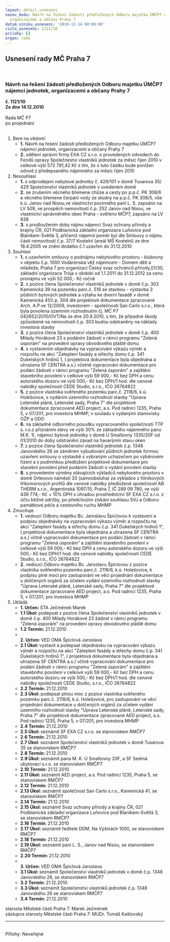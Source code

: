 ```yaml
---
layout: detail_usneseni
nazev_bodu: Návrh na řešení žádostí předložených Odboru majetku ÚMČP7 nájemci jednotek,
  organizacemi a občany Prahy 7
datum_vzniku_usneseni: '2010-12-14 00:00:00'
cislo_usneseni: 1121/10
prilohy: []
organ: rada
---
```

<div id="ucUsn_pList" class="usn">
	<span><h2>Usnesení rady MČ Praha 7 </h2>
<br></span><div class="standBody">
<span><h3>Návrh na řešení žádostí předložených Odboru majetku ÚMČP7 nájemci jednotek, organizacemi a občany Prahy 7</h3></span><div class="center">
		<strong>č. 1121/10</strong><br>
	</div>
<div class="center">
		<strong>Ze dne 14.12.2010</strong><br><br>
	</div>Rada MČ P7<br> po projednání<br><br><ol>
<li>Bere na vědomí<ul>
<li>
<strong>1.</strong> Návrh na řešení žádostí předložených Odboru majetku ÚMČP7 nájemci jednotek, organizacemi a občany Prahy 7</li>
<li>
<strong>2.</strong> sdělení správní firmy EXA CZ s.r.o. o provedených odvodech do Fondů opravy Společneství vlastníků jednotek za měsíc říjen 2010 v celkové výši 572 791,42 Kč s tím, že o tuto částku bude ponížen odvod z předepsaného nájemného za měsíc říjen 2010</li>
</ul>
</li>
<li>Nesouhlasí<ul>
<li>
<strong>1.</strong> s odprodejem nebytové jednotky  č. 429/101 v domě Tusarova 35/ 429      Společenství vlastníků jednotek v uvedeném domě</li>
<li>
<strong>2.</strong> se zrušením věcného břemene chůze a cesty po p.p.č. PK 308/6 a věcného břemene čerpání vody ze studny na p.p.č. PK 308/5, vše k.ú. Janov nad Nisou,ve vlastnictví  povinného paní L. S. zapsáno na  LV 509, ve prospěch  nemovitosti č.p. 252 Janov nad Nisou, ve vlastnictví oprávněného obec Praha - svěřeno MČP7, zapsáno na LV 838</li>
<li>
<strong>3.</strong> s prodloužením doby nájmu nájemci Svaz ochrany přírody a krajiny ČR, 021 Podblanická základní organizace Luňovice pod Blaníkem-Světlá 3, přičemž  nájemní poměr byl dle Smlouvy o nájmu části nemovitosti č.p. 37/7 Kostelní (areál MŠ Kostelní) ze dne 18.4.2005 ve znění dodatku č.1 uzavřen do 31.12.2010</li>
</ul>
</li>
<li>Souhlasí<ul>
<li>
<strong>1.</strong> s uzavřením smlouvy o podnájmu nebytového prostoru - klubovny v objektu č.p. 1000 Vodárenská věž nájemcem  - Domem dětí a mládeže, Praha 7 pro organizaci Český svaz ochránců přírody,01/30, základní organizace Trója v období od 1.1.2011 do 31.12.2012 za cenu pronájmu ve výši 52 000,- Kč ročně</li>
<li>
<strong>2.</strong> z pozice člena Společenství vlastníků jednotek v domě č.p. 303 Kamenická 39 na pozemku parc.č. 516  se stavbou - výstavba 3 půdních bytových jednotek a výtahu ke dvorní fasádě v domě Kamenická 41/č.p. 304 dle projektové dokumentace zpracované Arch. A.P.ve 12/2009, investorem - společností San Carlo s.r.o., která byla povolena územním rozhodnutím čj. MČ P7 042652/2010/OVT/Na ze dne 20.9.2010, s tím, že případné škody způsobené na nemovitosti č.p. 303 budou odstraněny na náklady investora stavby</li>
<li>
<strong>3.</strong> z pozice člena Společenství vlastníků jednotek v domě  č.p. 400 Milady Horákové  23  s podáním žádosti v rámci programu "Zelená úsporám" na provedení opravy obvodového pláště domu</li>
<li>
<strong>4.</strong> s vystavením objednávky na vypracování výkazu výměr a rozpočtu na akci "Zateplení fasády a střechy domu č.p. 341 Dukelských hrdinů 1, ( projektová dokumentace byla objednána  a uhrazena SF  CENTRA a.s.)  včetně vypracování dokumentace pro podání žádosti v rámci programu "Zelená úsporám" a zajištění stavebního povolení v celkové výši 59 000,- Kč bez DPH a cenu autorského dozoru ve výši 500,- Kč bez DPH/1 hod. dle cenové nabídky společnosti CEDE Studio, s.r.o., IČO 26764822</li>
<li>
<strong>5.</strong> z pozice vlastníka svěřeného pozemku parc.č. 2118/6, k.ú. Holešovice,  s vydáním územního rozhodnutí stavby "Úprava Letenské pláně, Letenské sady, Praha 7" dle projektové dokumentace zpracované AED project, a.s. Pod radnicí 1235, Praha 5, v 07/201, pro investora MHMP, v souladu s vydanými stanovisky OŽP a ODO </li>
<li>
<strong>6.</strong> na základně odborného posudku vypracovaného společnosti TTP s. r.o.z příznáním slevy ve výši 30% ze základního nájemného panu M.K. 1), nájemci bytové jednotky v domě U Smaltovny 1335/20F  od 01/2010 do doby odstranění závad na havarijním stavu oken</li>
<li>
<strong>7.</strong> z pozice člena Společenství vlastníků jednotek č.p. 1348 Janovského 26 se záměrem vybudování půdních jednotek formou uzavření smlouvy o výstavbě s vybraným uchazečem po výběrovém řízení a s podmínkou předložení projektové dokumentace pro stavební povolení před podáním žádosti o vydání povolení stavby</li>
<li>
<strong>8.</strong> s provedením výměny stávajících výkladců nebytového prostoru v domě Ortenovo náměstí 33 (samoobsluha) za výkladce z hliníkových tříkomorových profilů dle cenové nabídky předložené společností  AB THERM s.r.o., Argentinská 1097/15, Praha 7, IČ 289 09 780,  ve výši 439 774,- Kč + 10% DPH s úhradou prostřednictví SF EXA CZ s.r.o. z účtu běžné údržby, po předchozím získání souhlasu SVJ a Odboru památkové péče a cestovního ruchu MHMP</li>
</ul>
</li>
<li>Zmocňuje<ul>
<li>
<strong>1.</strong> vedoucí Odboru majetku Bc. Jaroslavu Špiclovou k vystavení a podpisu  objednávky na vypracování výkazu výměr a rozpočtu na akci "Zateplení fasády a střechy domu č.p. 341 Dukelských hrdinů 1", ( projektová dokumentace byla objednána  a uhrazena SF  CENTRA a.s.)  včtně vypracování dokumentace pro podání žádosti v rámci programu "Zelená úsporám" a zajištění stavebního povolení v celkové výši 59 000,- Kč bez DPH a cenu autorského dozoru ve výši 500,- Kč bez DPH/1 hod. dle cenové nabídky společnosti CEDE Studio, s.r.o., IČO 26764822</li>
<li>
<strong>2.</strong> vedoucí Odboru majetku Bc. Jaroslavu Špiclovou  z pozice vlastníka svěřeného pozemku parc.č. 2118/6, k.ú. Holešovice, k podpisu plné moci pro zastupování ve věci projednání dokumentace u dotčených orgánů za účelem vydání územního rozhodnutí stavby "Úprava Letenské pláně, Letenské sady, Praha 7" dle projektové dokumentace zpracované AED project, a.s. Pod radnicí 1235, Praha 5, v 07/201, pro investora MHMP</li>
</ul>
</li>
<li>Ukládá<ul>
<li>
<strong>1. Určen: </strong>STA Ječmének Marek</li>
<li>
<strong>1.1 Úkol: </strong>podepsat z pozice člena Společenství vlastníků jednotek v domě  č.p. 400 Milady Horákové  23   žádost v rámci programu "Zelená úsporám" na provedení opravy obvodového pláště domu</li>
<li>
<strong>1.2 Termín: </strong>21.12.2010</li>
<li>
<strong><br>2. Určen: </strong>VED OMA Špiclová Jaroslava</li>
<li>
<strong>2.1 Úkol: </strong>vystavit a podepsat objednávku na vypracování výkazu výměr a rozpočtu na akci "Zateplení fasády a střechy domu č.p. 341 Dukelských hrdinů 1",          ( projektová dokumentace byla objednána  a uhrazena SF  CENTRA a.s.)  včtně vypracování dokumentace pro podání žádosti v rámci programu "Zelená úsporám" a zajištění stavebního povolení v celkové výši 59 000,- Kč bez DPH a cenu autorského dozoru ve výši 500,- Kč bez DPH/1 hod. dle cenové nabídky společnosti CEDE Studio, s.r.o., IČO 26764822</li>
<li>
<strong>2.2 Termín: </strong>21.12.2010</li>
<li>
<strong>2.3 Úkol: </strong>podepsat plnou moc z pozice vlastníka svěřeného pozemku parc.č. 2118/6, k.ú. Holešovice,  pro zastupování ve věci projednání dokumentace u dotčených orgánů za účelem vydání územního rozhodnutí stavby "Úprava Letenské pláně, Letenské sady, Praha 7" dle projektové dokumentace zpracované AED project, a.s. Pod radnicí 1235, Praha 5, v 07/201, pro investora MHMP</li>
<li>
<strong>2.4 Termín: </strong>21.12.2010</li>
<li>
<strong>2.5 Úkol: </strong>seznámit SF EXA CZ s.r.o. se stanoviskem RMČP7</li>
<li>
<strong>2.6 Termín: </strong>21.12.2010</li>
<li>
<strong>2.7 Úkol: </strong>seznámit Společenství vlastníků jednotek v domě Tusarova 35 se stanoviskem RMČP7</li>
<li>
<strong>2.8 Termín: </strong>21.12.2010</li>
<li>
<strong>2.9 Úkol: </strong>seznámit pana M. K. U Smaltovny 20F, a SF Sedmá ubytovací s.r.o. se stanoviskem RMČP7</li>
<li>
<strong>2.10 Termín: </strong>21.12.2010</li>
<li>
<strong>2.11 Úkol: </strong>seznámit AED project, a.s. Pod radnicí 1235, Praha 5, se stanoviskem RMČP7</li>
<li>
<strong>2.12 Termín: </strong>21.12.2010</li>
<li>
<strong>2.13 Úkol: </strong>seznámit společnost San Carlo s.r.o., Kamenická 41, se stanoviskem RMČP7</li>
<li>
<strong>2.14 Termín: </strong>21.12.2010</li>
<li>
<strong>2.15 Úkol: </strong>seznámit Svaz ochrany přírody a krajiny ČR, 021 Podblanická základní organizace Luňovice pod Blaníkem-Světlá 3, se stanoviskem RMČP7</li>
<li>
<strong>2.16 Termín: </strong>21.12.2010</li>
<li>
<strong>2.17 Úkol: </strong>seznámit ředitele DDM, Na Výšinách 1000, se stanoviskem RMČP7</li>
<li>
<strong>2.18 Termín: </strong>21.12.2010</li>
<li>
<strong>2.19 Úkol: </strong>seznámit paní L. S., Janov nad Nisou, se stanoviskem RMČP7</li>
<li>
<strong>2.20 Termín: </strong>21.12.2010</li>
<li>
<strong><br>3. Určen: </strong>VED OMA Špiclová Jaroslava</li>
<li>
<strong>3.1 Úkol: </strong>seznámit Společenství vlastníků jednotek v domě č.p. 1348 Janovského 26, se stanoviskem RMČP7</li>
<li>
<strong>3.2 Termín: </strong>21.12.2010</li>
<li>
<strong>3.3 Úkol: </strong>seznámit Společenství vlastníků jednotek č.p. 1348 Janovského 26 se stanoviskem RMČP7</li>
<li>
<strong>3.4 Termín: </strong>21.12.2010</li>
</ul>
</li>
</ol>starosta Městské části Praha 7: Marek Ječmének<br>zástupce starosty Městské části Praha 7: MUDr. Tomáš Kaštovský <hr>
<br>Přílohy: Neveřejné</div>
</div>